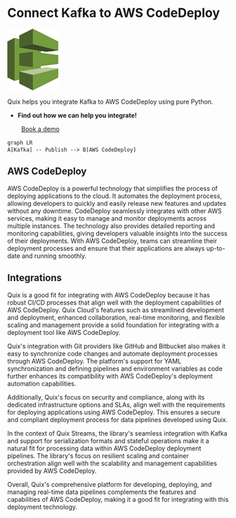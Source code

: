 # Connect Kafka to AWS CodeDeploy

![](./images/logo_1.jpg)

Quix helps you integrate Kafka to AWS CodeDeploy using pure Python.

<div class="grid cards blog-grid-card" markdown>

- __Find out how we can help you integrate!__

    <a class="md-button md-button--primary" href="https://share.hsforms.com/1iW0TmZzKQMChk0lxd_tGiw4yjw2?__hstc=175542013.2303933fbd746c0ac86d9ccbe9bc9100.1728383268831.1729603416735.1729620918855.31&__hssc=175542013.1.1729620918855&__hsfp=2132701734" target="_blank" style="margin:.5rem;">Book a demo</a>

</div>

```mermaid
graph LR
A[Kafka] -- Publish --> B[AWS CodeDeploy]
```

## AWS CodeDeploy

AWS CodeDeploy is a powerful technology that simplifies the process of deploying applications to the cloud. It automates the deployment process, allowing developers to quickly and easily release new features and updates without any downtime. CodeDeploy seamlessly integrates with other AWS services, making it easy to manage and monitor deployments across multiple instances. The technology also provides detailed reporting and monitoring capabilities, giving developers valuable insights into the success of their deployments. With AWS CodeDeploy, teams can streamline their deployment processes and ensure that their applications are always up-to-date and running smoothly.

## Integrations

Quix is a good fit for integrating with AWS CodeDeploy because it has robust CI/CD processes that align well with the deployment capabilities of AWS CodeDeploy. Quix Cloud's features such as streamlined development and deployment, enhanced collaboration, real-time monitoring, and flexible scaling and management provide a solid foundation for integrating with a deployment tool like AWS CodeDeploy.

Quix's integration with Git providers like GitHub and Bitbucket also makes it easy to synchronize code changes and automate deployment processes through AWS CodeDeploy. The platform's support for YAML synchronization and defining pipelines and environment variables as code further enhances its compatibility with AWS CodeDeploy's deployment automation capabilities.

Additionally, Quix's focus on security and compliance, along with its dedicated infrastructure options and SLAs, align well with the requirements for deploying applications using AWS CodeDeploy. This ensures a secure and compliant deployment process for data pipelines developed using Quix.

In the context of Quix Streams, the library's seamless integration with Kafka and support for serialization formats and stateful operations make it a natural fit for processing data within AWS CodeDeploy deployment pipelines. The library's focus on resilient scaling and container orchestration align well with the scalability and management capabilities provided by AWS CodeDeploy.

Overall, Quix's comprehensive platform for developing, deploying, and managing real-time data pipelines complements the features and capabilities of AWS CodeDeploy, making it a good fit for integrating with this deployment technology.

